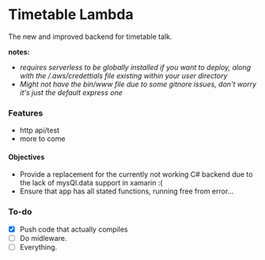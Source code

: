 # Timetable Lambda
The new and improved backend for timetable talk.

 **notes:** 
 - _requires serverless to be globally installed if you want to deploy, along with the /.aws/credettials file existing within your user directory_
 - _Might not have the bin/www file due to some gitnore issues, don't worry it's just the default express one_
 
### Features
- http api/test
- more to come


#### Objectives
- Provide a replacement for the currently not working C# backend due to the lack of mysQl.data support in xamarin :(
- Ensure that app has all stated functions, running free from error...



### To-do
- [x] Push code that actually compiles
- [ ] Do midleware.
- [ ] Everything.